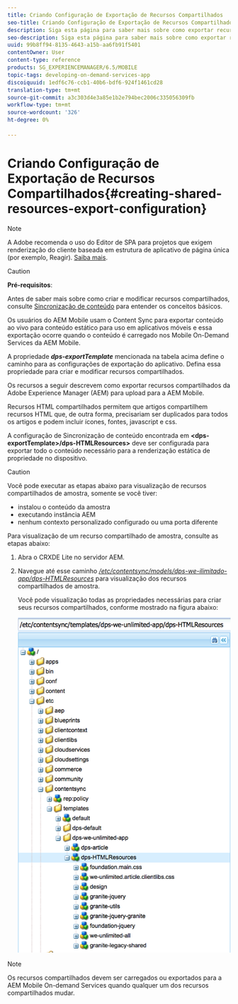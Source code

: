 ```yaml
---
title: Criando Configuração de Exportação de Recursos Compartilhados
seo-title: Criando Configuração de Exportação de Recursos Compartilhados
description: Siga esta página para saber mais sobre como exportar recursos compartilhados da Adobe Experience Manager (AEM) para upload para a AEM Mobile.
seo-description: Siga esta página para saber mais sobre como exportar recursos compartilhados da Adobe Experience Manager (AEM) para upload para a AEM Mobile.
uuid: 99b8ff94-8135-4643-a15b-aa6fb91f5401
contentOwner: User
content-type: reference
products: SG_EXPERIENCEMANAGER/6.5/MOBILE
topic-tags: developing-on-demand-services-app
discoiquuid: 1edf6c76-ccb1-40b6-bdf6-924f1461cd28
translation-type: tm+mt
source-git-commit: a3c303d4e3a85e1b2e794bec2006c335056309fb
workflow-type: tm+mt
source-wordcount: '326'
ht-degree: 0%

---
```



# Criando Configuração de Exportação de Recursos Compartilhados{#creating-shared-resources-export-configuration}

>[!NOTE]
>
>A Adobe recomenda o uso do Editor de SPA para projetos que exigem renderização do cliente baseada em estrutura de aplicativo de página única (por exemplo, Reagir). [Saiba mais](/help/sites-developing/spa-overview.md).

>[!CAUTION]
>
>**Pré-requisitos**:
>
>Antes de saber mais sobre como criar e modificar recursos compartilhados, consulte [Sincronização de conteúdo](/help/mobile/mobile-ondemand-contentsync.md) para entender os conceitos básicos.

Os usuários do AEM Mobile usam o Content Sync para exportar conteúdo ao vivo para conteúdo estático para uso em aplicativos móveis e essa exportação ocorre quando o conteúdo é carregado nos Mobile On-Demand Services da AEM Mobile.

A propriedade ***dps-exportTemplate*** mencionada na tabela acima define o caminho para as configurações de exportação do aplicativo. Defina essa propriedade para criar e modificar recursos compartilhados.

Os recursos a seguir descrevem como exportar recursos compartilhados da Adobe Experience Manager (AEM) para upload para a AEM Mobile.

Recursos HTML compartilhados permitem que artigos compartilhem recursos HTML que, de outra forma, precisariam ser duplicados para todos os artigos e podem incluir ícones, fontes, javascript e css.

A configuração de Sincronização de conteúdo encontrada em **&lt;dps-exportTemplate>/dps-HTMLResources>** deve ser configurada para exportar todo o conteúdo necessário para a renderização estática de propriedade no dispositivo.

>[!CAUTION]
>
>Você pode executar as etapas abaixo para visualização de recursos compartilhados de amostra, somente se você tiver:
>
>* instalou o conteúdo da amostra
>* executando instância AEM
>* nenhum contexto personalizado configurado ou uma porta diferente

>



Para visualização de um recurso compartilhado de amostra, consulte as etapas abaixo:

1. Abra o CRXDE Lite no servidor AEM.
1. Navegue até esse caminho *[/etc/contentsync/models/dps-we-ilimitado-app/dps-HTMLResources](http://localhost:4502/crx/de/index.jsp#/etc/contentsync/templates/dps-we-unlimited-app/dps-HTMLResources)* para visualização dos recursos compartilhados de amostra.

   Você pode visualização todas as propriedades necessárias para criar seus recursos compartilhados, conforme mostrado na figura abaixo:

   ![chlimage_1-145](assets/chlimage_1-145.png)

>[!NOTE]
>
>Os recursos compartilhados devem ser carregados ou exportados para a AEM Mobile On-demand Services quando qualquer um dos recursos compartilhados mudar.

